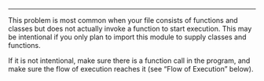 --------------
This problem is most common when your file consists of functions and classes but does not actually invoke a function to start execution. This may be intentional if you only plan
to import this module to supply classes and functions.

If it is not intentional, make sure there is a function call in the program, and make sure the flow of execution reaches it (see “Flow of Execution” below).